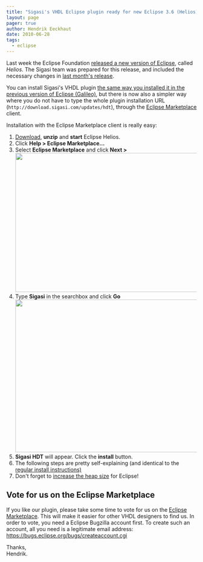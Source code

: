 ```yaml
---
title: "Sigasi's VHDL Eclipse plugin ready for new Eclipse 3.6 (Helios) "
layout: page 
pager: true
author: Hendrik Eeckhaut
date: 2010-06-28
tags: 
  - eclipse
---
```

<div class="content">
<p>Last week the Eclipse Foundation <a href="http://www.eclipse.org/org/press-release/20100623_heliosrelease.php" class="elf-external elf-icon">released a new version of Eclipse</a>, called <em>Helios</em>. The Sigasi team was prepared for this release, and included the necessary changes in <a href="http://www.sigasi.com/update_20100517">last month's release</a>.</p><p>You can install Sigasi's VHDL plugin <a href="http://www.sigasi.com/how-install-sigasi-hdt-vhdl-plugin-eclipse">the same way you installed it in the previous version of Eclipse (Galileo)</a>, but there is now also a simpler way where you do not have to type the whole plugin installation URL (<span class="geshifilter"><code class="vhdl geshifilter-vhdl">http<span style="color: #000066;">:</span>//download.sigasi.com/updates/hdt</code></span>), through the <a href="http://marketplace.eclipse.org/node/936" class="elf-external elf-icon">Eclipse Marketplace</a> client.</p><p>Installation with the Eclipse Marketplace client is really easy:</p><ol><li><a href="http://www.eclipse.org/downloads/" class="elf-external elf-icon">Download</a>, <strong>unzip</strong> and <strong>start</strong> Eclipse Helios.</li><li>Click <strong>Help &gt; Eclipse Marketplace&#8230;</strong></li><li>Select <strong>Eclipse Marketplace</strong> and click <strong>Next &gt;</strong><br/>          <span class="inline inline-center"><img src="http://www.sigasi.com/sites/www.sigasi.com/files/images/MarketPlace_Select_0.png" alt="" title="" class="image image-_original " width="539" height="367"/></span></li><li>Type <strong>Sigasi</strong> in the searchbox and click <strong>Go</strong><br/>          <span class="inline inline-center"><img src="http://www.sigasi.com/sites/www.sigasi.com/files/images/MarketPlace_Sigasi.png" alt="" title="" class="image image-_original " width="575" height="403"/></span></li><li><strong>Sigasi HDT</strong> will appear. Click the <strong>install</strong> button.</li><li>The following steps are pretty self-explaining (and identical to the <a href="http://www.sigasi.com/how-install-sigasi-hdt-vhdl-plugin-eclipse">regular install instructions)</a></li><li>Don't forget to <a href="/how-install-sigasi-hdt-vhdl-plugin-eclipse#heap">increase the heap size</a> for Eclipse!</li></ol><h2>Vote for us on the Eclipse Marketplace</h2><p>If you like our plugin, please take some time to vote for us on the <a href="http://marketplace.eclipse.org/content/sigasi-hardware-development-toolkit-hdt-vhdl" class="elf-external elf-icon">Eclipse Marketplace</a>. This will make it easier for other VHDL designers to find us. In order to vote, you need a Eclipse Bugzilla account first. To create such an account, all you need is a legitimate email address: <a href="https://bugs.eclipse.org/bugs/createaccount.cgi" title="https://bugs.eclipse.org/bugs/createaccount.cgi" class="elf-external elf-icon">https://bugs.eclipse.org/bugs/createaccount.cgi</a></p><p>Thanks,<br/>Hendrik.</p>  </div>

